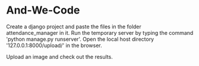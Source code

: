 # And-We-Code

Create a django project and paste the files in the folder attendance_manager in it.
Run the temporary server by typing the command 'python manage.py runserver'.
Open the local host directory '127.0.0.1:8000/upload/' in the browser.

Upload an image and check out the results.
